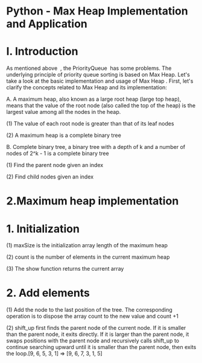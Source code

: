 # Python - Max Heap Implementation and Application

# I. Introduction

As mentioned above  , the PriorityQueue  has some problems. The underlying principle of priority queue sorting is based on Max Heap. Let's take a look at the basic implementation and usage of Max Heap . First, let's clarify the concepts related to Max Heap and its implementation:

A. A maximum heap, also known as a large root heap (large top heap), means that the value of the root node (also called the top of the heap) is the largest value among all the nodes in the heap.

(1) The value of each root node is greater than that of its leaf nodes

(2) A maximum heap is a complete binary tree

B. Complete binary tree, a binary tree with a depth of k and a number of nodes of 2^k - 1 is a complete binary tree

(1) Find the parent node given an index


(2) Find child nodes given an index

# 2.Maximum heap implementation
  
# 1. Initialization
      
 (1) maxSize is the initialization array length of the maximum heap

 (2) count is the number of elements in the current maximum heap
    
 (3) The show function returns the current array

# 2. Add elements 

(1) Add the node to the last position of the tree. The corresponding operation is to dispose the array count to the new value and count +1

(2) shift_up first finds the parent node of the current node. If it is smaller than the parent node, it exits directly. If it is larger than the parent node, it swaps positions with the parent node and recursively calls shift_up to continue searching upward until it is smaller than the parent node, then exits the loop.[9, 6, 5, 3, 1] => [9, 6, 7, 3, 1, 5]
